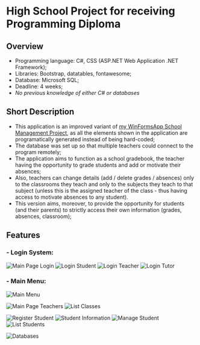 # High School Project for receiving Programming Diploma
## Overview
- Programming language: C#, CSS (ASP.NET Web Application .NET Framework); 
- Libraries: Bootstrap, datatables, fontawesome;
- Database: Microsoft SQL;
- Deadline: 4 weeks;
- *No previous knowledge of either C# or databases*

## Short Description
- This application is an improved variant of [my WinFormsApp School Management Project](https://github.com/mircea-negrau/High-School-Class-Management-Project), as all the elements shown in the application are programatically generated instead of being hard-coded;
- The database was set up so that multiple teachers could connect to the program remotely;
- The application aims to function as a school gradebook, the teacher having the opportunity to grade students and add or motivate their absences;
- Also, teachers can change details (add / delete grades / absences) only to the classrooms they teach and only to the subjects they teach to that subject (unless this is the assigned teacher of the class - thus having access to motivate absences to any student). 
- This version aims, moreover, to provide the opportunity for students (and their parents) to strictly access their own information (grades, absences, classroom);

## Features
### - Login System:
![Main Page Login](/images/login_page.PNG)
![Login Student](/images/student_login.PNG)
![Login Teacher](/images/teacher_login.PNG)
![Login Tutor](/images/tutor_login.PNG)

### - Main Menu:
![Main Menu](/images/main_page.PNG)

![Main Page Teachers](/images/teacher_main_page.PNG)
![List Classes](/images/classes_list.PNG)

![Register Student](/images/student_registration.PNG)
![Student Information](/images/student_information.PNG)
![Manage Student](/images/manage_student.PNG)
![List Students](/images/student_listing.PNG)
  
![Databases](/images/student_listing.PNG)

